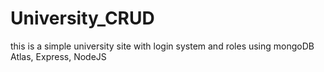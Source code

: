 # University_CRUD
this is a simple university site with login system and roles using mongoDB Atlas, Express, NodeJS
